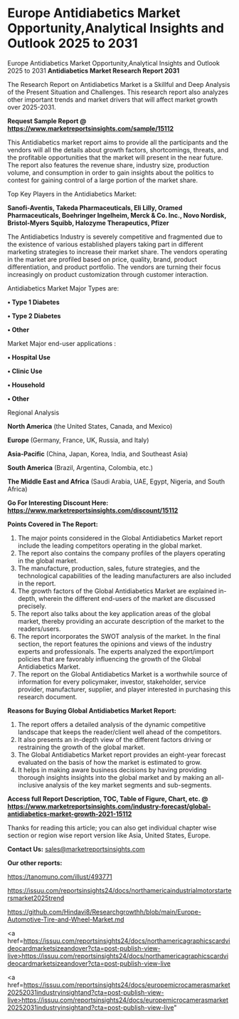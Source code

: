 # Europe Antidiabetics Market Opportunity,Analytical Insights and Outlook 2025 to 2031
 Europe Antidiabetics Market Opportunity,Analytical Insights and Outlook 2025 to 2031
<strong>Antidiabetics Market Research Report 2031</strong>

The Research Report on Antidiabetics Market is a Skillful and Deep Analysis of the Present Situation and Challenges. This research report also analyzes other important trends and market drivers that will affect market growth over 2025-2031.

<strong>Request Sample Report @ <a href=https://www.marketreportsinsights.com/sample/15112>https://www.marketreportsinsights.com/sample/15112</a></strong>

This Antidiabetics market report aims to provide all the participants and the vendors will all the details about growth factors, shortcomings, threats, and the profitable opportunities that the market will present in the near future. The report also features the revenue share, industry size, production volume, and consumption in order to gain insights about the politics to contest for gaining control of a large portion of the market share.

Top Key Players in the Antidiabetics Market:

<strong>Sanofi-Aventis, Takeda Pharmaceuticals, Eli Lilly, Oramed Pharmaceuticals, Boehringer Ingelheim, Merck & Co. Inc., Novo Nordisk, Bristol-Myers Squibb, Halozyme Therapeutics, Pfizer</strong>

The Antidiabetics Industry is severely competitive and fragmented due to the existence of various established players taking part in different marketing strategies to increase their market share. The vendors operating in the market are profiled based on price, quality, brand, product differentiation, and product portfolio. The vendors are turning their focus increasingly on product customization through customer interaction.

Antidiabetics Market Major Types are:

<strong>• Type 1 Diabetes

• Type 2 Diabetes

• Other</strong>

Market Major end-user applications :

<strong>• Hospital Use

• Clinic Use

• Household

• Other</strong>

Regional Analysis

</u><strong><b>North America</b></strong> (the United States, Canada, and Mexico)

<strong><b>Europe </b></strong>(Germany, France, UK, Russia, and Italy)

<strong><b>Asia-Pacific</b></strong> (China, Japan, Korea, India, and Southeast Asia)

<strong><b>South America</b></strong> (Brazil, Argentina, Colombia, etc.)

<strong><b>The Middle East and Africa</b></strong> (Saudi Arabia, UAE, Egypt, Nigeria, and South Africa)

<strong>Go For Interesting Discount Here: <a href=https://www.marketreportsinsights.com/discount/15112>https://www.marketreportsinsights.com/discount/15112</a></strong>

<strong>Points Covered in The Report:</strong>
<ol>
  <li>The major points considered in the Global Antidiabetics Market report include the leading competitors operating in the global market.</li>
  <li>The report also contains the company profiles of the players operating in the global market.</li>
  <li>The manufacture, production, sales, future strategies, and the technological capabilities of the leading manufacturers are also included in the report.</li>
  <li>The growth factors of the Global Antidiabetics Market are explained in-depth, wherein the different end-users of the market are discussed precisely.</li>
  <li>The report also talks about the key application areas of the global market, thereby providing an accurate description of the market to the readers/users.</li>
  <li>The report incorporates the SWOT analysis of the market. In the final section, the report features the opinions and views of the industry experts and professionals. The experts analyzed the export/import policies that are favorably influencing the growth of the Global Antidiabetics Market.</li>
  <li>The report on the Global Antidiabetics Market is a worthwhile source of information for every policymaker, investor, stakeholder, service provider, manufacturer, supplier, and player interested in purchasing this research document.</li>
</ol>
<strong>Reasons for Buying Global Antidiabetics Market Report:</strong>

<ol>
  <li>The report offers a detailed analysis of the dynamic competitive landscape that keeps the reader/client well ahead of the competitors.</li>
  <li>It also presents an in-depth view of the different factors driving or restraining the growth of the global market.</li>
  <li>The Global Antidiabetics Market report provides an eight-year forecast evaluated on the basis of how the market is estimated to grow.</li>
  <li>It helps in making aware business decisions by having providing thorough insights insights into the global market and by making an all-inclusive analysis of the key market segments and sub-segments.</li>
</ol>
<strong>Access full Report Description, TOC, Table of Figure, Chart, etc. @ <a href=https://www.marketreportsinsights.com/industry-forecast/global-antidiabetics-market-growth-2021-15112>https://www.marketreportsinsights.com/industry-forecast/global-antidiabetics-market-growth-2021-15112</a></strong>


Thanks for reading this article; you can also get individual chapter wise section or region wise report version like Asia, United States, Europe.

<strong>Contact Us:</strong>
sales@marketreportsinsights.com

<strong>Our other reports:</strong>

<a href=https://tanomuno.com/illust/493771>https://tanomuno.com/illust/493771</a>

<a href=https://issuu.com/reportsinsights24/docs/northamericaindustrialmotorstartersmarket2025trend>https://issuu.com/reportsinsights24/docs/northamericaindustrialmotorstartersmarket2025trend</a>

<a href=https://github.com/Hindavi8/Researchgrowthh/blob/main/Europe-Automotive-Tire-and-Wheel-Market.md>https://github.com/Hindavi8/Researchgrowthh/blob/main/Europe-Automotive-Tire-and-Wheel-Market.md</a>

<a href=https://issuu.com/reportsinsights24/docs/northamericagraphicscardvideocardmarketsizeandover?cta=post-publish-view-live>https://issuu.com/reportsinsights24/docs/northamericagraphicscardvideocardmarketsizeandover?cta=post-publish-view-live</a>

<a href=https://issuu.com/reportsinsights24/docs/europemicrocamerasmarket20252031industryinsightand?cta=post-publish-view-live>https://issuu.com/reportsinsights24/docs/europemicrocamerasmarket20252031industryinsightand?cta=post-publish-view-live</a>"
